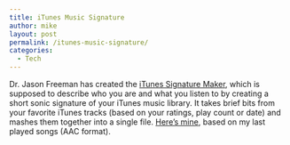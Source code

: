 ```yaml
---
title: iTunes Music Signature
author: mike
layout: post
permalink: /itunes-music-signature/
categories:
  - Tech
---
```

Dr. Jason Freeman has created the [iTunes Signature Maker][1], which is supposed to describe who you are and what you listen to by creating a short sonic signature of your iTunes music library. It takes brief bits from your favorite iTunes tracks (based on your ratings, play count or date) and mashes them together into a single file. [Here&#8217;s mine][2], based on my last played songs (AAC format).

 [1]: http://www.jasonfreeman.net/itsm
 [2]: http://www.redvolume.com/temp/itsm.m4a